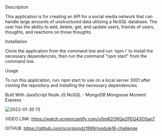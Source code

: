 Description

This application is for creating an API for a social media network that can handle large amounts of unstructured data utilizing a NoSQL database. The user has the ability to add, delete, get, and update users, friends of users, thoughts, and reactions on those thoughts.

Installation

Clone the application from the command line and run 'npm i' to install the necessary dependencies, then run the command "npm start" from the command line.

Usage

To run this application, run: npm start to use on a local server 3001 after cloning the repository and installing the necessary dependencies.

Built With
JavaScript
Node JS
NoSQL - MongoDB
Mongoose
Moment
Express

![2022-01-30 (1)](https://user-images.githubusercontent.com/84550325/151726980-e2de7a3b-ac6b-4b74-8e3c-867aea5f8f37.png)

VIDEO LINK :https://watch.screencastify.com/v/lim62OKQe2PEQ43OSan7

GITHUB :https://github.com/scorpiondz1999/module18-challenge


